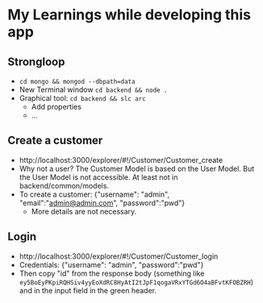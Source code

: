 # My Learnings while developing this app

## Strongloop

- `cd mongo && mongod --dbpath=data`
- New Terminal window `cd backend && node .`
- Graphical tool: `cd backend && slc arc`
    - Add properties
    - …

## Create a customer
- http://localhost:3000/explorer/#!/Customer/Customer_create
- Why not a user? The Customer Model is based on the User Model. But the User Model is not accessible. At least not in backend/common/models.
- To create a customer: {"username": "admin", "email":"admin@admin.com", "password":"pwd"}
    - More details are not necessary.

## Login
- http://localhost:3000/explorer/#!/Customer/Customer_login
- Credentials: {"username": "admin", "password":"pwd"}
- Then copy "id" from the response body (something like `ey5BoEyPKpiRQHSiv4yyEoXdRC8HyAtI2tJpF1qogaVRxYTGd6O4aBFvtKFOBZRH`) and in the input field in the green header.
